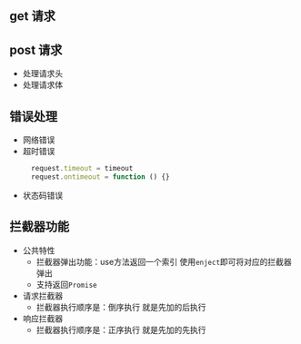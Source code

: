 ## get 请求
## post 请求
  - 处理请求头
  - 处理请求体
## 错误处理
  - 网络错误
  - 超时错误
    ```javascript
      request.timeout = timeout
      request.ontimeout = function () {}
    ```
  - 状态码错误

## 拦截器功能
  - 公共特性
    - 拦截器弹出功能：use方法返回一个索引 使用`enject`即可将对应的拦截器弹出
    - 支持返回`Promise`
  - 请求拦截器
    - 拦截器执行顺序是：倒序执行 就是先加的后执行
  - 响应拦截器
    - 拦截器执行顺序是：正序执行 就是先加的先执行
